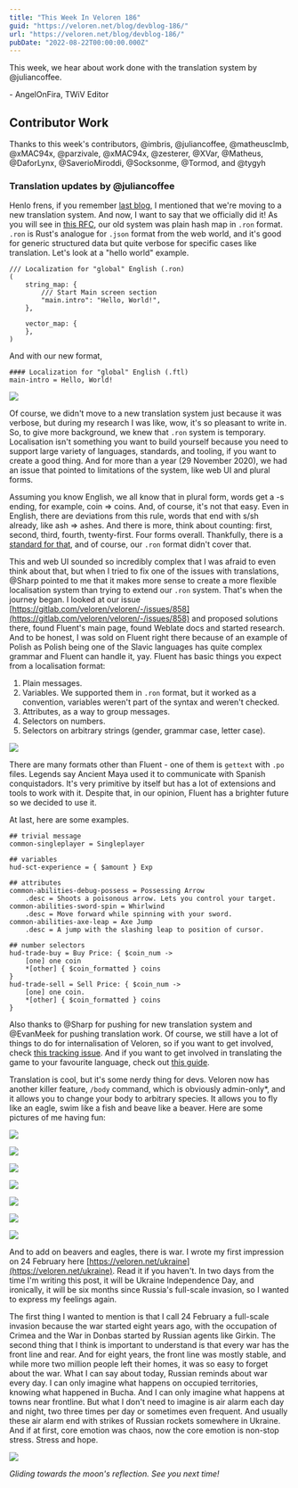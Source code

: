 ```yaml
---
title: "This Week In Veloren 186"
guid: "https://veloren.net/blog/devblog-186/"
url: "https://veloren.net/blog/devblog-186/"
pubDate: "2022-08-22T00:00:00.000Z"
---
```


This week, we hear about work done with the translation system by @juliancoffee.

\- AngelOnFira, TWiV Editor

## Contributor Work

Thanks to this week's contributors, @imbris, @juliancoffee, @matheusclmb, @xMAC94x, @parzivale, @xMAC94x, @zesterer, @XVar, @Matheus, @DaforLynx, @SaverioMiroddi, @Socksonme, @Tormod, and @tygyh

### Translation updates by @juliancoffee

Henlo frens, if you remember [last blog](https://veloren.net/devblog-183), I mentioned that we're moving to a new translation system. And now, I want to say that we officially did it! As you will see in [this RFC](https://gitlab.com/juliancoffee/kotygoroshko/-/blob/veloren-rfc/RFC.md), our old system was plain hash map in `.ron` format. `.ron` is Rust's analogue for `.json` format from the web world, and it's good for generic structured data but quite verbose for specific cases like translation. Let's look at a "hello world" example.

    /// Localization for "global" English (.ron)
    (
        string_map: {
            /// Start Main screen section
            "main.intro": "Hello, World!",
        },

        vector_map: {
        },
    )

And with our new format,

    #### Localization for "global" English (.ftl)
    main-intro = Hello, World!

![](https://s3.eu-central-2.wasabisys.com/veloren-blog/cdn/861247966575460426/1010541749233520710/screenshot_1661002520668.png)

Of course, we didn't move to a new translation system just because it was verbose, but during my research I was like, wow, it's so pleasant to write in. So, to give more background, we knew that `.ron` system is temporary. Localisation isn't something you want to build yourself because you need to support large variety of languages, standards, and tooling, if you want to create a good thing. And for more than a year (29 November 2020), we had an issue that pointed to limitations of the system, like web UI and plural forms.

Assuming you know English, we all know that in plural form, words get a -s ending, for example, coin => coins. And, of course, it's not that easy. Even in English, there are deviations from this rule, words that end with s/sh already, like ash => ashes. And there is more, think about counting: first, second, third, fourth, twenty-first. Four forms overall. Thankfully, there is a [standard for that](https://unicode-org.github.io/cldr-staging/charts/38/supplemental/language_plural_rules.html), and of course, our `.ron` format didn't cover that.

This and web UI sounded so incredibly complex that I was afraid to even think about that, but when I tried to fix one of the issues with translations, @Sharp pointed to me that it makes more sense to create a more flexible localisation system than trying to extend our `.ron` system. That's when the journey began. I looked at our issue [https://gitlab.com/veloren/veloren/-/issues/858](https://gitlab.com/veloren/veloren/-/issues/858) and proposed solutions there, found Fluent's main page, found Weblate docs and started research. And to be honest, I was sold on Fluent right there because of an example of Polish as Polish being one of the Slavic languages has quite complex grammar and Fluent can handle it, yay. Fluent has basic things you expect from a localisation format:

1.  Plain messages.
2.  Variables. We supported them in `.ron` format, but it worked as a convention, variables weren't part of the syntax and weren't checked.
3.  Attributes, as a way to group messages.
4.  Selectors on numbers.
5.  Selectors on arbitrary strings (gender, grammar case, letter case).

![](https://s3.eu-central-2.wasabisys.com/veloren-blog/cdn/861247966575460426/1010541749871071253/screenshot_1660997848513.png)

There are many formats other than Fluent - one of them is `gettext` with `.po` files. Legends say Ancient Maya used it to communicate with Spanish conquistadors. It's very primitive by itself but has a lot of extensions and tools to work with it. Despite that, in our opinion, Fluent has a brighter future so we decided to use it.

At last, here are some examples.

    ## trivial message
    common-singleplayer = Singleplayer

    ## variables
    hud-sct-experience = { $amount } Exp

    ## attributes
    common-abilities-debug-possess = Possessing Arrow
        .desc = Shoots a poisonous arrow. Lets you control your target.
    common-abilities-sword-spin = Whirlwind
        .desc = Move forward while spinning with your sword.
    common-abilities-axe-leap = Axe Jump
        .desc = A jump with the slashing leap to position of cursor.

    ## number selectors
    hud-trade-buy = Buy Price: { $coin_num ->
        [one] one coin
        *[other] { $coin_formatted } coins
    }
    hud-trade-sell = Sell Price: { $coin_num ->
        [one] one coin.
        *[other] { $coin_formatted } coins
    }

Also thanks to @Sharp for pushing for new translation system and @EvanMeek for pushing translation work. Of course, we still have a lot of things to do for internalisation of Veloren, so if you want to get involved, check [this tracking issue](https://gitlab.com/veloren/veloren/-/issues/1582). And if you want to get involved in translating the game to your favourite language, check out [this guide](https://book.veloren.net/contributors/translators/game.html).

Translation is cool, but it's some nerdy thing for devs. Veloren now has another killer feature, `/body` command, which is obviously admin-only\*, and it allows you to change your body to arbitrary species. It allows you to fly like an eagle, swim like a fish and beave like a beaver. Here are some pictures of me having fun:

![](https://s3.eu-central-2.wasabisys.com/veloren-blog/cdn/861247966575460426/1010541750256943175/screenshot_1660997578326.png)

![](https://s3.eu-central-2.wasabisys.com/veloren-blog/cdn/861247966575460426/1010543624838189076/screenshot_1661002972276.png)

![](https://s3.eu-central-2.wasabisys.com/veloren-blog/cdn/861247966575460426/1010546746939678811/screenshot_1661003713959.png)

![](https://s3.eu-central-2.wasabisys.com/veloren-blog/cdn/861247966575460426/1010546748567060591/screenshot_1661003710951.png)

![](https://s3.eu-central-2.wasabisys.com/veloren-blog/cdn/861247966575460426/1010569787816022016/screenshot_1661008042222.png)

![](https://s3.eu-central-2.wasabisys.com/veloren-blog/cdn/861247966575460426/1010569788399046736/screenshot_1661008031561.png)

![](https://s3.eu-central-2.wasabisys.com/veloren-blog/cdn/523568428905398283/1010660018170896504/screenshot_1661030744257.png)

And to add on beavers and eagles, there is war. I wrote my first impression on 24 February here [https://veloren.net/ukraine](https://veloren.net/ukraine). Read it if you haven't. In two days from the time I'm writing this post, it will be Ukraine Independence Day, and ironically, it will be six months since Russia's full-scale invasion, so I wanted to express my feelings again.

The first thing I wanted to mention is that I call 24 February a full-scale invasion because the war started eight years ago, with the occupation of Crimea and the War in Donbas started by Russian agents like Girkin. The second thing that I think is important to understand is that every war has the front line and rear. And for eight years, the front line was mostly stable, and while more two million people left their homes, it was so easy to forget about the war. What I can say about today, Russian reminds about war every day. I can only imagine what happens on occupied territories, knowing what happened in Bucha. And I can only imagine what happens at towns near frontline. But what I don't need to imagine is air alarm each day and night, two three times per day or sometimes even frequent. And usually these air alarm end with strikes of Russian rockets somewhere in Ukraine. And if at first, core emotion was chaos, now the core emotion is non-stop stress. Stress and hope.

![](https://s3.eu-central-2.wasabisys.com/veloren-blog/cdn/634860358623821835/1008818338123755661/screenshot_1660591321544.png)

_Gliding towards the moon's reflection. See you next time!_
